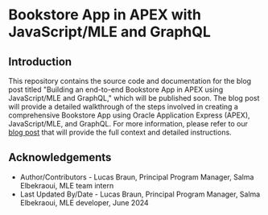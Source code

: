 # Bookstore App in APEX with JavaScript/MLE and GraphQL

## Introduction

This repository contains the source code and documentation for the blog post titled "Building an end-to-end Bookstore App in APEX using JavaScript/MLE and GraphQL," which will be published soon. The blog post will provide a detailed walkthrough of the steps involved in creating a comprehensive Bookstore App using Oracle Application Express (APEX), JavaScript/MLE, and GraphQL.
For more information, please refer to our [blog post](https://medium.com/@salma.bekraoui86/building-an-end-to-end-bookstore-app-in-apex-using-javascript-mle-and-graphql-a708d083cd46) that will provide the full context and detailed instructions.

## Acknowledgements

- Author/Contributors - Lucas Braun, Principal Program Manager, Salma Elbekraoui, MLE team intern
- Last Updated By/Date - Lucas Braun, Principal Program Manager, Salma Elbekraoui, MLE developer, June 2024
